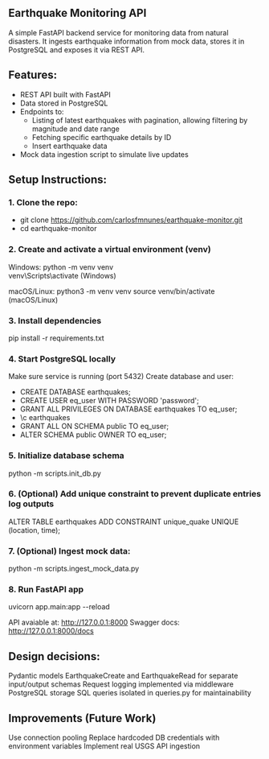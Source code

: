 ## Earthquake Monitoring API

A simple FastAPI backend service for monitoring data from natural disasters. It ingests earthquake information from mock data, stores it in PostgreSQL and exposes it via REST API.

## Features:
- REST API built with FastAPI
- Data stored in PostgreSQL
- Endpoints to:
  - Listing of latest earthquakes with pagination, allowing filtering by magnitude and date range
  - Fetching specific earthquake details by ID
  - Insert earthquake data
- Mock data ingestion script to simulate live updates

## Setup Instructions:
### 1. Clone the repo:
- git clone https://github.com/carlosfmnunes/earthquake-monitor.git
- cd earthquake-monitor

### 2. Create and activate a virtual environment (venv)
Windows:
python -m venv venv  
venv\Scripts\activate (Windows)

macOS/Linux:
python3 -m venv venv
source venv/bin/activate (macOS/Linux)

### 3. Install dependencies
pip install -r requirements.txt

### 4. Start PostgreSQL locally
Make sure service is running (port 5432)
Create database and user:
- CREATE DATABASE earthquakes;
- CREATE USER eq_user WITH PASSWORD 'password';
- GRANT ALL PRIVILEGES ON DATABASE earthquakes TO eq_user;
- \c earthquakes
- GRANT ALL ON SCHEMA public TO eq_user;
- ALTER SCHEMA public OWNER TO eq_user;

### 5. Initialize database schema
python -m scripts.init_db.py

### 6. (Optional) Add unique constraint to prevent duplicate entries log outputs
ALTER TABLE earthquakes
ADD CONSTRAINT unique_quake UNIQUE (location, time);

### 7. (Optional) Ingest mock data:
python -m scripts.ingest_mock_data.py

### 8. Run FastAPI app
uvicorn app.main:app --reload

API avaiable at: http://127.0.0.1:8000
Swagger docs: http://127.0.0.1:8000/docs

## Design decisions:
Pydantic models EarthquakeCreate and EarthquakeRead for separate input/output schemas
Request logging implemented via middleware
PostgreSQL storage
SQL queries isolated in queries.py for maintainability

## Improvements (Future Work)
Use connection pooling
Replace hardcoded DB credentials with environment variables
Implement real USGS API ingestion
